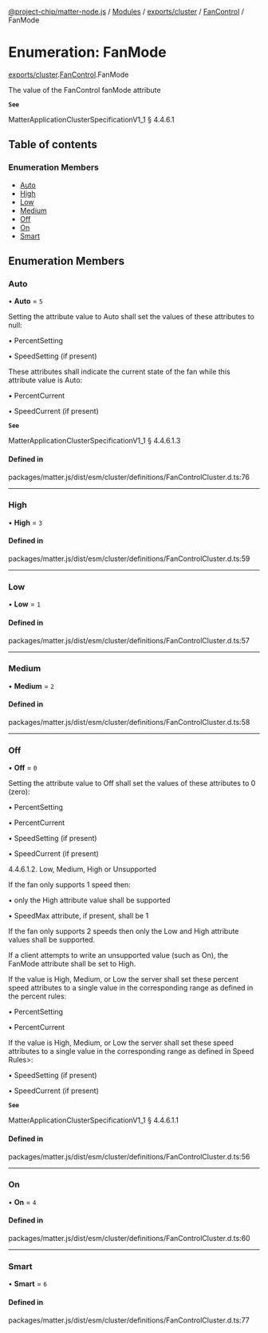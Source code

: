 [@project-chip/matter-node.js](../README.md) / [Modules](../modules.md) / [exports/cluster](../modules/exports_cluster.md) / [FanControl](../modules/exports_cluster.FanControl.md) / FanMode

# Enumeration: FanMode

[exports/cluster](../modules/exports_cluster.md).[FanControl](../modules/exports_cluster.FanControl.md).FanMode

The value of the FanControl fanMode attribute

**`See`**

MatterApplicationClusterSpecificationV1_1 § 4.4.6.1

## Table of contents

### Enumeration Members

- [Auto](exports_cluster.FanControl.FanMode.md#auto)
- [High](exports_cluster.FanControl.FanMode.md#high)
- [Low](exports_cluster.FanControl.FanMode.md#low)
- [Medium](exports_cluster.FanControl.FanMode.md#medium)
- [Off](exports_cluster.FanControl.FanMode.md#off)
- [On](exports_cluster.FanControl.FanMode.md#on)
- [Smart](exports_cluster.FanControl.FanMode.md#smart)

## Enumeration Members

### Auto

• **Auto** = ``5``

Setting the attribute value to Auto shall set the values of these attributes to null:

  • PercentSetting

  • SpeedSetting (if present)

These attributes shall indicate the current state of the fan while this attribute value is Auto:

  • PercentCurrent

  • SpeedCurrent (if present)

**`See`**

MatterApplicationClusterSpecificationV1_1 § 4.4.6.1.3

#### Defined in

packages/matter.js/dist/esm/cluster/definitions/FanControlCluster.d.ts:76

___

### High

• **High** = ``3``

#### Defined in

packages/matter.js/dist/esm/cluster/definitions/FanControlCluster.d.ts:59

___

### Low

• **Low** = ``1``

#### Defined in

packages/matter.js/dist/esm/cluster/definitions/FanControlCluster.d.ts:57

___

### Medium

• **Medium** = ``2``

#### Defined in

packages/matter.js/dist/esm/cluster/definitions/FanControlCluster.d.ts:58

___

### Off

• **Off** = ``0``

Setting the attribute value to Off shall set the values of these attributes to 0 (zero):

  • PercentSetting

  • PercentCurrent

  • SpeedSetting (if present)

  • SpeedCurrent (if present)

4.4.6.1.2. Low, Medium, High or Unsupported

If the fan only supports 1 speed then:

  • only the High attribute value shall be supported

  • SpeedMax attribute, if present, shall be 1

If the fan only supports 2 speeds then only the Low and High attribute values shall be supported.

If a client attempts to write an unsupported value (such as On), the FanMode attribute shall be set to High.

If the value is High, Medium, or Low the server shall set these percent speed attributes to a single value
in the corresponding range as defined in the percent rules:

  • PercentSetting

  • PercentCurrent

If the value is High, Medium, or Low the server shall set these speed attributes to a single value in the
corresponding range as defined in Speed Rules>:

  • SpeedSetting (if present)

  • SpeedCurrent (if present)

**`See`**

MatterApplicationClusterSpecificationV1_1 § 4.4.6.1.1

#### Defined in

packages/matter.js/dist/esm/cluster/definitions/FanControlCluster.d.ts:56

___

### On

• **On** = ``4``

#### Defined in

packages/matter.js/dist/esm/cluster/definitions/FanControlCluster.d.ts:60

___

### Smart

• **Smart** = ``6``

#### Defined in

packages/matter.js/dist/esm/cluster/definitions/FanControlCluster.d.ts:77
